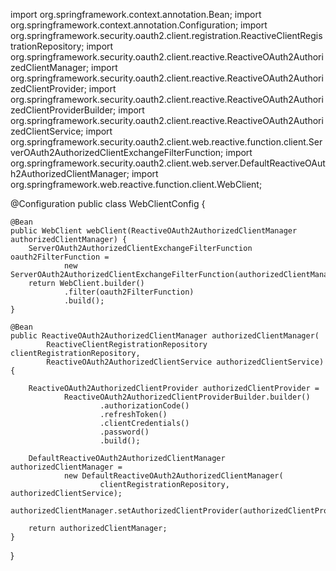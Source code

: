 import org.springframework.context.annotation.Bean;
import org.springframework.context.annotation.Configuration;
import org.springframework.security.oauth2.client.registration.ReactiveClientRegistrationRepository;
import org.springframework.security.oauth2.client.reactive.ReactiveOAuth2AuthorizedClientManager;
import org.springframework.security.oauth2.client.reactive.ReactiveOAuth2AuthorizedClientProvider;
import org.springframework.security.oauth2.client.reactive.ReactiveOAuth2AuthorizedClientProviderBuilder;
import org.springframework.security.oauth2.client.reactive.ReactiveOAuth2AuthorizedClientService;
import org.springframework.security.oauth2.client.web.reactive.function.client.ServerOAuth2AuthorizedClientExchangeFilterFunction;
import org.springframework.security.oauth2.client.web.server.DefaultReactiveOAuth2AuthorizedClientManager;
import org.springframework.web.reactive.function.client.WebClient;

@Configuration
public class WebClientConfig {

    @Bean
    public WebClient webClient(ReactiveOAuth2AuthorizedClientManager authorizedClientManager) {
        ServerOAuth2AuthorizedClientExchangeFilterFunction oauth2FilterFunction =
                new ServerOAuth2AuthorizedClientExchangeFilterFunction(authorizedClientManager);
        return WebClient.builder()
                .filter(oauth2FilterFunction)
                .build();
    }

    @Bean
    public ReactiveOAuth2AuthorizedClientManager authorizedClientManager(
            ReactiveClientRegistrationRepository clientRegistrationRepository,
            ReactiveOAuth2AuthorizedClientService authorizedClientService) {

        ReactiveOAuth2AuthorizedClientProvider authorizedClientProvider =
                ReactiveOAuth2AuthorizedClientProviderBuilder.builder()
                        .authorizationCode()
                        .refreshToken()
                        .clientCredentials()
                        .password()
                        .build();

        DefaultReactiveOAuth2AuthorizedClientManager authorizedClientManager =
                new DefaultReactiveOAuth2AuthorizedClientManager(
                        clientRegistrationRepository, authorizedClientService);
        authorizedClientManager.setAuthorizedClientProvider(authorizedClientProvider);

        return authorizedClientManager;
    }
}
